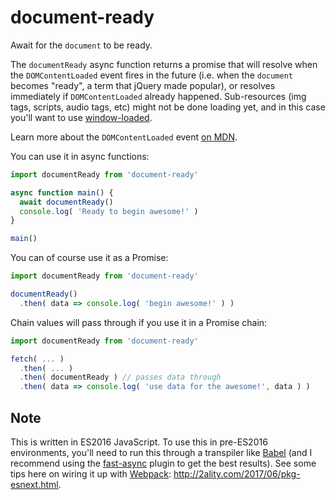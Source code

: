 
document-ready
==============

Await for the `document` to be ready.

The `documentReady` async function returns a promise that will resolve when the
`DOMContentLoaded` event fires in the future (i.e. when the `document` becomes
"ready", a term that jQuery made popular), or resolves immediately if
`DOMContentLoaded` already happened. Sub-resources (img tags, scripts, audio
tags, etc) might not be done loading yet, and in this case you'll want to use
[window-loaded](https://github.com/awaitbox/window-loaded).

Learn more about the `DOMContentLoaded` event [on
MDN](https://developer.mozilla.org/en-US/docs/Web/Events/DOMContentLoaded).

You can use it in async functions:

```js
import documentReady from 'document-ready'

async function main() {
  await documentReady()
  console.log( 'Ready to begin awesome!' )
}

main()
```

You can of course use it as a Promise:

```js
import documentReady from 'document-ready'

documentReady()
  .then( data => console.log( 'begin awesome!' ) )
```

Chain values will pass through if you use it in a Promise chain:

```js
import documentReady from 'document-ready'

fetch( ... )
  .then( ... )
  .then( documentReady ) // passes data through
  .then( data => console.log( 'use data for the awesome!', data ) )
```

Note
----

This is written in ES2016 JavaScript. To use this in pre-ES2016 environments,
you'll need to run this through a transpiler like [Babel](http://babeljs.io)
(and I recommend using the
[fast-async](https://github.com/MatAtBread/fast-async) plugin to get the best
results). See some tips here on wiring it up with
[Webpack](https://webpack.js.org): http://2ality.com/2017/06/pkg-esnext.html.

